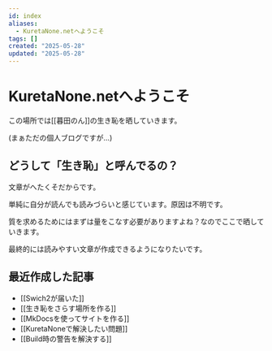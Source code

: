 ```yaml
---
id: index
aliases:
  - KuretaNone.netへようこそ
tags: []
created: "2025-05-28"
updated: "2025-05-28"
---
```


# KuretaNone.netへようこそ

この場所では[[暮田のん]]の生き恥を晒していきます。

(まぁただの個人ブログですが…)

## どうして「生き恥」と呼んでるの？

文章がへたくそだからです。

単純に自分が読んでも読みづらいと感じています。原因は不明です。

質を求めるためにはまずは量をこなす必要がありますよね？なのでここで晒していきます。

最終的には読みやすい文章が作成できるようになりたいです。

## 最近作成した記事

- [[Swich2が届いた]]
- [[生き恥をさらす場所を作る]]
- [[MkDocsを使ってサイトを作る]]
- [[KuretaNoneで解決したい問題]]
- [[Build時の警告を解決する]]

